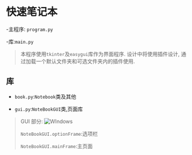 # 快速笔记本

-主程序: `program.py`

-库:`main.py`

> 本程序使用`tkinter`及`easygui`库作为界面程序. 设计中将使用插件设计, 通过加载一个默认文件夹和可选文件夹内的插件使用.

## 库

- `book.py`:`Notebook`类及其他

- `gui.py`:`NoteBookGUI`类,页面库

> GUI 部分:
>![WIndows](./python_yM1eQqbp6W.png)
>
>`NoteBookGUI.optionFrame`:选项栏
>
>`NoteBookGUI.mainFrame`:主页面
